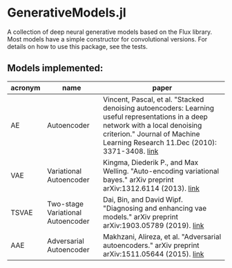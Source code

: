 # GenerativeModels.jl
A collection of deep neural generative models based on the Flux library. Most models have a simple constructor for convolutional versions. For details on how to use this package, see the tests.

## Models implemented:

| acronym | name | paper |
|---------|------|-------|
| AE | Autoencoder | Vincent, Pascal, et al. "Stacked denoising autoencoders: Learning useful representations in a deep network with a local denoising criterion." Journal of Machine Learning Research 11.Dec (2010): 3371-3408. [link](http://www.jmlr.org/papers/volume11/vincent10a/vincent10a.pdf)|
| VAE | Variational Autoencoder | Kingma, Diederik P., and Max Welling. "Auto-encoding variational bayes." arXiv preprint arXiv:1312.6114 (2013). [link](arxiv.org/abs/1312.6114) |
| TSVAE | Two-stage Variational Autoencoder | Dai, Bin, and David Wipf. "Diagnosing and enhancing vae models." arXiv preprint arXiv:1903.05789 (2019). [link](https://arxiv.org/abs/1903.05789) |
| AAE | Adversarial Autoencoder | Makhzani, Alireza, et al. "Adversarial autoencoders." arXiv preprint arXiv:1511.05644 (2015). [link](https://arxiv.org/abs/1511.05644) |
